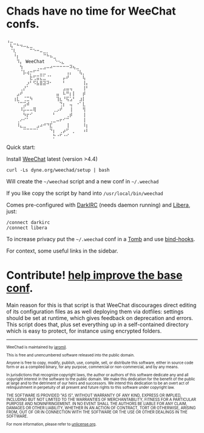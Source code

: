 # Chads have no time for WeeChat confs.
```
⢠⣀⠀⠀⠀⠀⠀⠀⠀⠀⠀⠀⠀⠀⠀⠀⠀⠀⠀⠀⠀⠀⠀⠀⠀
⠀⢧⠉⠓⠲⠤⣄⣀⠀⠀⠀⠀⠀⠀⠀⠀⠀⠀⠀⠀⠀⠀⠀⠀⠀
⠀⠈⢇⠀⠀⠀⠀⠉⠑⠒⠤⣀⡀⠀⠀⠀⠀⠀⠀⠀⠀⠀⠀⠀⠀
⠀⠀⠘⡆     ⠀⠀⠀⠉⠓⠦⣀⠀⠀⠀⠀⠀⠀⠀⠀⠀
⠀⠀⠀⠹⡄ WeeChat⠀⠀⠀⠑⠢⣄⠀⠀⠀⠀⠀⠀
⠀⠀⠀⠀⢳⠀⠀⠀⠀⢀⣀⣠⠤⠴⠒⠒⠒⠒⠒⠽⢦⣀⠀⠀⠀
⠀⠀⠀⠀⠈⡧⢴⡒⠋⠉⣀⣀⠀⠀⠀⠀⠀⠀⢠⡄⠀⠈⢧⡀⠀
⠀⠀⠀⠀⠀⠀⠀⣗⢋⣭⣍⣁⠈⠁⠀⠀⠀⡤⠞⠀⠀⠀⠀⢧⠀
⠀⠀⠀⠀⠀⠀⡰⠃⠫⣧⣿⣽⠽⠂⠀⠀⠀⠃⠀⠀⠀⠀⠀⢸⡄
⠀⠀⠀⠀⢀⡜⠁⠀⠀⠀⠀⠀⠀⠀⠀⠀⠀⣠⣤⢤⠀⠀⠀⢸⠃
⠀⠀⠀⣠⠞⠀⠀⠀⠀⠀⠀⠀⠀⠀⠀⣤⠀⠧⠛⡆⡇⠀⠀⡾⠀
⠀⠀⢰⣇⠀⢈⣉⠳⠀⠀⠀⠀⠀⠀⠀⢹⣆⠘⢯⣡⠃⠀⣰⡇⠀
⠀⠀⠀⠈⠉⣩⠾⠀⠀⠀⠀⠀⠀⠀⠀⠀⢙⡆⠀⢤⠀⠐⠁⣇⠀
⠀⠀⠀⠀⠸⡥⠤⠤⢿⠀⠀⠀⠀⠀⢀⡠⠞⠀⠀⢸⠀⠀⠀⢻⠀
⠀⠀⠀⠀⠀⠳⡖⠊⠀⠀⠀⠀⠀⠀⠃⠀⠀⠀⢀⡾⠀⠀⠀⢸⠀
⠀⠀⠀⢀⠔⠊⠁⠀⠀⠀⠀⠀⠀⢀⣀⠤⠖⠊⠉⠀⠀⠀⠀⢸⠀
⠀⠀⠀⠸⣄⣀⠀⠀⠀⣠⠴⠚⠙⣏⠀⠀⠀⠀⢸⠀⠀⠀⠀⠸⡆
⠀⠀⠀⠀⠀⠉⠉⠉⠉⠁⠀⠀⠀⠙⡆⠀⢀⡴⠋⠀⡀⠀⠀⠰⠇
⠀⠀⠀⠀⠀⠀⠀⠀⠀⠀⠀⠀⠀⠀⡓⠐⠋⠐⠊⠀⠀⠀⠀⠀⠀
```

Quick start:

Install [WeeChat](https://weechat.org) latest (version >4.4)

```
curl -Ls dyne.org/weechad/setup | bash
```

Will create the `~/weechad` script and a new conf in `~/.weechad`

If you like copy the script by hand into `/usr/local/bin/weechad`

Comes pre-configured with [DarkIRC](https://news.dyne.org/howto_darkfi_1-connect_to_darkirc/) (needs daemon running) and [Libera](https://libera.chat), just:
```
/connect darkirc
/connect libera
```

To increase privacy put the `~/.weechad` conf in a [Tomb](https://dyne.org/tomb) and use [bind-hooks](https://dyne.org/docs/tomb/manpage/#hooks).

For context, some useful links in the sidebar.

# Contribute! [help improve the base conf](https://github.com/dyne/weechat).

Main reason for this is that script is that WeeChat discourages direct editing of its configuration files as as well deploying them via dotfiles: settings should be set at runtime, which gives feedback on deprecation and errors. This script does that, plus set everything up in a self-contained directory which is easy to protect, for instance using encrypted folders.

-----
<div style="font-size:0.7em;">
<p>WeeChad is maintained by <a href="https://github.com/dyne/Jaromil">jaromil</a>.</p>

<p>
This is free and unencumbered software released into the public domain.
</p>
<p>
Anyone is free to copy, modify, publish, use, compile, sell, or
distribute this software, either in source code form or as a compiled
binary, for any purpose, commercial or non-commercial, and by any
means.
</p>
<p>
In jurisdictions that recognize copyright laws, the author or authors
of this software dedicate any and all copyright interest in the
software to the public domain. We make this dedication for the benefit
of the public at large and to the detriment of our heirs and
successors. We intend this dedication to be an overt act of
relinquishment in perpetuity of all present and future rights to this
software under copyright law.
</p>
<p>
THE SOFTWARE IS PROVIDED "AS IS", WITHOUT WARRANTY OF ANY KIND,
EXPRESS OR IMPLIED, INCLUDING BUT NOT LIMITED TO THE WARRANTIES OF
MERCHANTABILITY, FITNESS FOR A PARTICULAR PURPOSE AND NONINFRINGEMENT.
IN NO EVENT SHALL THE AUTHORS BE LIABLE FOR ANY CLAIM, DAMAGES OR
OTHER LIABILITY, WHETHER IN AN ACTION OF CONTRACT, TORT OR OTHERWISE,
ARISING FROM, OUT OF OR IN CONNECTION WITH THE SOFTWARE OR THE USE OR
OTHER DEALINGS IN THE SOFTWARE.
</p>
<p>
For more information, please refer to <a href="https://unlicense.org">unlicense.org</a>.
</p>
</div>
